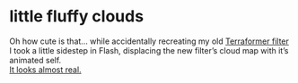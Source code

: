 <!--
  id: 312
  date: 2007-12-23T19:56:43
  modified: 2007-12-23T19:56:43
  slug: little-fluffy-clouds
  type: post
  excerpt: <p>Oh how cute is that&#8230; while accidentally recreating my old Terraformer filter I took a little sidestep in Flash, displacing the new filter&#8217;s cloud map with it&#8217;s animated self. It looks almost real.</p>
  categories: Flash, Actionscript
  tags: 
  inCv: 
  inPortfolio: 
  dateFrom: 
  dateTo: 
-->

# little fluffy clouds

<p>Oh how cute is that&#8230; while accidentally recreating my old <a href="http://www.filterforge.com/filters/2199.html">Terraformer filter</a> I took a little sidestep in Flash, displacing the new filter&#8217;s cloud map with it&#8217;s animated self.<br />
<a href="javascript:Sjeiti.showIFrame('test/clouds/index.html',400,400,'fluffy clouds')" title="3D recursion">It looks almost real.</a></p>